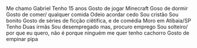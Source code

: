 Me chamo Gabriel
Tenho 15 anos 
Gosto de jogar Minecraft
Goso de dormir
Gosto de comer/ qualquer comida
Odeio acordar cedo
Sou cristão 
Sou bonito
Gosto de séries de ficção ciêtifica, e de comédia
Moro em Atibaia/SP
Tenho Duas irmãs
Sou desempregado mas, procuro emprego
Sou solteiro/ por que eu quero, não é porque ninguém me quer
tenho cachorro
Gosto de empinar pipa
